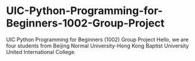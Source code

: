 # UIC-Python-Programming-for-Beginners-1002-Group-Project
UIC Python Programming for Beginners (1002) Group Project
Hello, we are four students from Beijing Normal University-Hong Kong Baptist University United International College.
